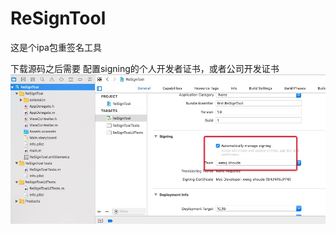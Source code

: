 # ReSignTool
这是个ipa包重签名工具

下载源码之后需要
配置signing的个人开发者证书，或者公司开发证书
![image](https://github.com/CYZZ/ReSignTool/blob/master/images/team.jpg)

